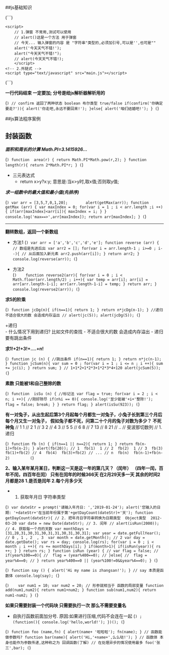 ##js基础知识

(```)
<!-- 1.内嵌式 -->
	<script>
		// 1.弹窗 不常用,测试可以使用
		// alert()这是一个方法 用于弹窗
		// 今天... 输入弹窗的内容 是 "字符串"类型的,必须加引号,可以是'',也可是""
		alert('今天天气不错!');
		alert("今天天气不错!");
		// alert(今天天气不错!);
		</script>
	<!-- 2.外链式 -->
	<script type="text/javascript" src="main.js"></script>
(```)

**一行代码结束 一定要加; 分号是给js解析器解析用的**

(```)
	// confirm 返回了两种状态 boolean 布尔类型 true/false
		if(confirm('你确定要走?')){
			alert('你走吧,永远不要回来!');
		}else{
			alert('咱们结婚吧!');
		}
(```)





















##js算法程序案例

## 封装函数
***面积和周长的计算  Math.PI=3.1415926...***

(```)
		function  area(r) {
			return Math.PI*Math.pow(r,2);
		}
		function length(r){
			return 2*Math.PI*r;
		}
(```)

+ 三元表达式
	- return x>y?x:y; 意思是:当x>y时,取x值;否则取y值;

***求一组数中的最大值和最小值(先排序)***

(```)
		var arr = [3,5,7,0,1,20];		
		alert(getMax(arr));
		function getMax (arr) {
			var maxIndex = 0;
			for(var i = 1 ; i < arr.length ;i ++){
				if(arr[maxIndex]<arr[i]){
					maxIndex = i;
				}
			}
			console.log('max==>',arr[maxIndex]);
			return arr[maxIndex];
		}
(```)
***
**翻转数组，返回一个新数组**

+ 方法1
(```)
		var arr = ['a','b','c','d','e'];
		function reverse (arr) {
			// 数组是先进后出
			var arr2 = [];
			for(var i = arr.length-1 ; i>=0 ; i--){
				// 从后面加入新元素
				arr2.push(arr[i]);
			}
			return arr2;
		}
		console.log(reverse(arr));
(```)

+ 方法2	
(```)	
		function reverse2(arr){
			for(var i = 0 ; i < Math.floor(arr.length/2) ; i++){
				var temp = arr[i];
				arr[i] = arr[arr.length-1-i];
				arr[arr.length-1-i] = temp;
			}
			return arr;
		}
		console.log(reverse2(arr));
(```)

**求5的阶乘**

(```)
		function jcDg(n){
			if(n==1){
				return 1;
			}
			return n*jcDg(n-1);
		}
		//递归  不适合很大的数 会造成内存溢出
		// alert(jc(5));
		alert(jcDg(5));
(```)
			
+递归  
	- 什么情况下用到递归? 比如文件的查找
	- 不适合很大的数 会造成内存溢出
	- 递归要有跳出条件


**求1!+2!+3!+....+n!**

(```)
		function jc (n) {
			//跳出条件
			if(n==1){
				return 1;
			}
			return n*jc(n-1);
		}
		function jcSum(n){
			var sum = 0 ;
			for(var i = 1 ; i <= n ; i ++){
				sum += jc(i);
			}
			return sum;
		}
		// 1+1*2+1*2*3+1*2*3*4+120
		alert(jcSum(5));
(```)

**素数 只能被1和自己整除的数**

(```)
		function  isSu (n) {
			//标记法
			var flag = true;
			for(var i = 2 ; i < n; i ++){
				//刚好除尽
				if(n%i == 0){
					console.log('至少能被'+i+'整除!');
					flag = false;
					break;
				}
			}
			return flag;
		}
		alert(isSu(923));
(```)

**有一对兔子，从出生起后第3个月起每个月都生一对兔子，小兔子长到第三个月后每个月又生一对兔子， 假如兔子都不死，问第二十个月的兔子对数为多少？ 不死神兔**
		// 1  1
		// 2  1
		// 3  2
		// 4  3
		// 5  5
		// 6  8	
		// 7  13
		// 8   21
		// ..
		// 斐波那切数列
		// 1.递归

(```)
		function fb (n) {
			if(n==1 || n==2){
				return 1;
			}
			return fb(n-1)+fb(n-2);
		}
		alert(fb(20));
		// 1  fb(1)  1
		// 2  fb(2)  1
		// 3  fb(3)  fb(1)+fb(2)
		// 4  fb(4)  fb(3)+fb(2)
		// ...
		// n  fb(n)  fb(n-1)+fb(n-2)		
(```)


**2、输入某年某月某日，判断这一天是这一年的第几天？（闰年）
（四年一闰，百年不闰，四百年在闰）
只有在闰年的时候366天  在2月29天多一天
其余的时间2月都是28
1.是否是闰年
2.每个月多少天**
+ 1. 获取年月日 字符串类型

(```)
		var dateStr = prompt('请输入年月日: ','2019-01-24');
		alert('您输入的日期: '+dateStr+'在当前年份属于第'+getDayCount(dateStr)+'天');
		function getDayCount(dateStr){
			// 2. 把年月日字符串转换为日期类型  Object类型  2012-03-20
			var date = new Date(dateStr);
			// 3. 闰年
			// alert(isRun(2000));
			// 4. 获取每一个月的天数
			var monthDays = [31,28,31,30,31,30,31,31,30,31,30,31];
			var year = date.getFullYear();
			// 0 , 1 , 2  , 3 
			var month = date.getMonth(); // 2
			var day = date.getDate();
			var rs = day;
			console.log(rs);
			for(var i = 0 ; i < month ; i ++){
				rs += monthDays[i];
			}
			if(month>1){
				if(isRun(year)){
					rs ++;
				}
			}
			return rs;
		}
		function isRun (year) {
			// var flag = false;
			// if(year%100==0){
			// 	flag = (year%400==0);
			// }else{
			// 	flag = year%4==0;
			// }
			return year%400==0 || (year%100!=0&&year%4==0);
		}
(```)

(```)
		function say () {
			alert('Hi my name is zhangsan!');
		}
		// say 本质是函数体
		console.log(say);
(```)

(```)	
		var num1 = 10;
		var num2 = 20;
		// 形参就相当于 函数的局部变量
		function add(num1,num2){
			return num1+num2;
		}
		function sub(num1,num2){
			return num1-num2;
		}
(```)

**如果只需要封装一个代码块  只需要执行一次 那么不需要变量名**

+ 自执行函数前面加分号. 原因:如果进行压缩,代码不会连在一起
(```)
		;(function(){
			console.log('hello,world!');
		})();
(```)


(```)
function foo (name,fn) {
			alert(name+ '啦啦啦');
			fn(name);
		}
		// 函数能做参数吗?
		function bar(name){
			alert('Hi,'+name+',么么哒!');
		}
		// 函数体 本身也能作为参数传递,这种称之为 回调函数(了解)
		// 在处理异步的情况使用最多
		foo('张三',bar);
(```)